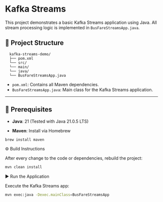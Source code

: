 # Kafka Streams

This project demonstrates a basic Kafka Streams application using Java. All stream processing logic is implemented in `BusFareStreamsApp.java`.

## 📁 Project Structure
``` 
  kafka-streams-demo/ 
  ├── pom.xml 
  └── src/ 
  └── main/ 
  └── java/ 
  └── BusFareStreamsApp.java
``` 


- `pom.xml`: Contains all Maven dependencies.
- `BusFareStreamsApp.java`: Main class for the Kafka Streams application.

---

## 🧰 Prerequisites

- **Java**: 21 (Tested with Java 21.0.5 LTS)

  
- **Maven**: Install via Homebrew

```bash
brew install maven
```

⚙️ Build Instructions

After every change to the code or dependencies, rebuild the project:

```bash
mvn clean install
```

▶️ Run the Application

Execute the Kafka Streams app:

```bash
mvn exec:java -Dexec.mainClass=BusFareStreamsApp
```



